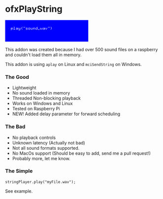 ofxPlayString
=============

![thumb](ofxaddons_thumbnail.png)

This addon was created because I had over 500 sound files on a raspberry and couldn't load them all in memory.

This addon is using `aplay` on Linux and `mciSendString` on Windows.

### The Good
  - Lightweight  
  - No sound loaded in memory  
  - Threaded Non-blocking playback  
  - Works on Windows and Linux  
  - Tested on Raspberry Pi  
  - NEW! Added delay parameter for forward scheduling  

### The Bad
  - No playback controls  
  - Unknown latency (Actually not bad)  
  - Not all sound formats supported.  
  - No MacOs support (Should be easy to add, send me a pull request!)  
  - Probably more, let me know.

### The Simple

    stringPlayer.play("myFile.wav"); 

See example.
